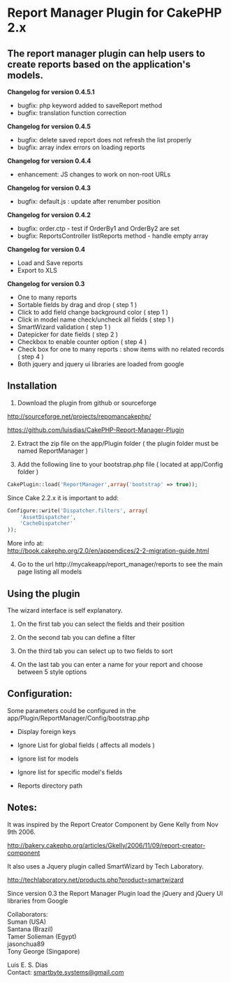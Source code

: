 # Report Manager Plugin for CakePHP 2.x  

## The report manager plugin can help users to create reports based on the application's models.

**Changelog for version 0.4.5.1**  
* bugfix: php keyword added to saveReport method  
* bugfix: translation function correction   

**Changelog for version 0.4.5**  
* bugfix: delete saved report does not refresh the list properly  
* bugfix: array index errors on loading reports  

**Changelog for version 0.4.4**  
* enhancement: JS changes to work on non-root URLs  

**Changelog for version 0.4.3**  
* bugfix: default.js : update after renumber position  

**Changelog for version 0.4.2**  
* bugfix: order.ctp - test if OrderBy1 and OrderBy2 are set  
* bugfix: ReportsController listReports method - handle empty array  

**Changelog for version 0.4**  
* Load and Save reports  
* Export to XLS  

**Changelog for version 0.3**  
* One to many reports  
* Sortable fields by drag and drop ( step 1 )  
* Click to add field change background color ( step 1 )  
* Click in model name check/uncheck all fields ( step 1 )  
* SmartWizard validation ( step 1 )  
* Datepicker for date fields ( step 2 )  
* Checkbox to enable counter option ( step 4 )  
* Check box for one to many reports : show items with no related records ( step 4 )  
* Both jquery and jquery ui libraries are loaded from google  


## Installation  

1. Download the plugin from github or sourceforge  

http://sourceforge.net/projects/repomancakephp/  

https://github.com/luisdias/CakePHP-Report-Manager-Plugin  

2. Extract the zip file on the app/Plugin folder ( the plugin folder must be named ReportManager )  

3. Add the following line to your bootstrap.php file ( located at app/Config folder )  

```php
CakePlugin::load('ReportManager',array('bootstrap' => true));  
```

Since Cake 2.2.x it is important to add:

```php
Configure::write('Dispatcher.filters', array(  
    'AssetDispatcher',  
    'CacheDispatcher'  
));
```

More info at:  
http://book.cakephp.org/2.0/en/appendices/2-2-migration-guide.html  

4. Go to the url http://mycakeapp/report_manager/reports to see the main page listing all models  


## Using the plugin  

The wizard interface is self explanatory.  

1. On the first tab you can select the fields and their position  

2. On the second tab you can define a filter  

3. On the third tab you can select up to two fields to sort  

4. On the last tab you can enter a name for your report and choose between 5 style options  


## Configuration:  

Some parameters could be configured in the app/Plugin/ReportManager/Config/bootstrap.php  

* Display foreign keys  

* Ignore List for global fields ( affects all models )  

* Ignore list for models  

* Ignore list for specific model's fields  

* Reports directory path  


## Notes:  

It was inspired by the Report Creator Component by Gene Kelly from Nov 9th 2006.  

http://bakery.cakephp.org/articles/Gkelly/2006/11/09/report-creator-component  

It also uses a Jquery plugin called SmartWizard by Tech Laboratory.  

http://techlaboratory.net/products.php?product=smartwizard  

Since version 0.3 the Report Manager Plugin load the jQuery and jQuery UI libraries from Google  

Collaborators:  
Suman (USA)  
Santana (Brazil)  
Tamer Solieman (Egypt)  
jasonchua89  
Tony George (Singapore)  

Luis E. S. Dias  
Contact: smartbyte.systems@gmail.com